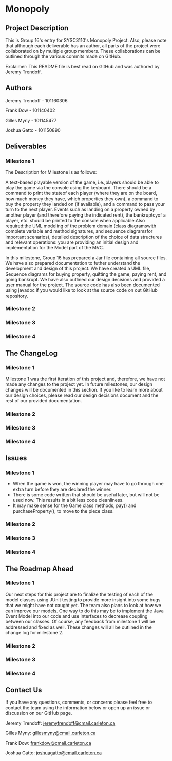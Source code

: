 # Monopoly

## Project Description
This is Group 16's entry for SYSC3110's Monopoly Project. Also, please note that although each deliverable has an author, all parts of the project were collaborated on by multiple group members. These collaborations can be outlined through the various commits made on GitHub.

Exclaimer: This README file is best read on GitHub and was authored by Jeremy Trendoff.

## Authors
Jeremy Trendoff - 101160306

Frank Dow - 101140402

Gilles Myny - 101145477

Joshua Gatto - 101150890

## Deliverables
### Milestone 1
The Description for Milestone is as follows: 

A text-based playable version of the game, i.e.,players should be able to play the game via the console using the keyboard. There should be a command to print the stateof each player (where they are on the board, how much money they have, which properties they own), a command to buy the property they landed on (if available), and a command to pass your turn to the next player. Events such as landing on a property owned by another player (and therefore paying the indicated rent), the bankruptcyof a player, etc. should be printed to the console when applicable.Also required:the UML modeling of the problem domain (class diagramswith complete variable and method signatures, and sequence diagramsfor important scenarios), detailed description of the choice of data structures and relevant operations: you are providing an initial design and implementation for the Model part of the MVC.

In this milestone, Group 16 has prepared a Jar file containing all source files. We have also prepared documentation to futher understand the development and design of this project. We have created a UML file, Sequence diagrams for buying property, quitting the game, paying rent, and going bankrupt. We have also outlined our design decisions and provided a user manual for the project. The source code has also been documented using javadoc if you would like to look at the source code on out GitHub repository. 

### Milestone 2

### Milestone 3

### Milestone 4

## The ChangeLog
### Milestone 1
Milestone 1 was the first iteration of this project and, therefore, we have not made any changes to the project yet. In future milestones, our design changes will be documented in this section. If you like to learn more about our design choices, please read our design decisions document and the rest of our provided documentation.

### Milestone 2

### Milestone 3

### Milestone 4

## Issues 
### Milestone 1
- When the game is won, the winning player may have to go through one extra turn before they are declared the winner.
- There is some code written that should be useful later, but will not be used now. This results in a bit less code cleanliness. 
- It may make sense for the Game class methods, pay() and purchaseProperty(), to move to the piece class.  

### Milestone 2

### Milestone 3

### Milestone 4

## The Roadmap Ahead
### Milestone 1
Our next steps for this project are to finalize the testing of each of the model classes using JUnit testing to provide more insight into some bugs that we might have not caught yet. The team also plans to look at how we can improve our models. One way to do this may be to implement the Java Event Model into our code and use interfaces to decrease coupling between our classes. Of course, any feedback from milestone 1 will be addressed and fixed as well. These changes will all be outlined in the change log for milestone 2.

### Milestone 2

### Milestone 3

### Milestone 4

## Contact Us
If you have any questions, comments, or concerns please feel free to contact the team using the information below or open up an issue or discussion on our GitHub page.

Jeremy Trendoff: jeremytrendoff@cmail.carleton.ca

Gilles Myny: gillesmyny@cmail.carleton.ca

Frank Dow: frankdow@cmail.carleton.ca

Joshua Gatto: joshuagatto@cmail.carleton.ca
